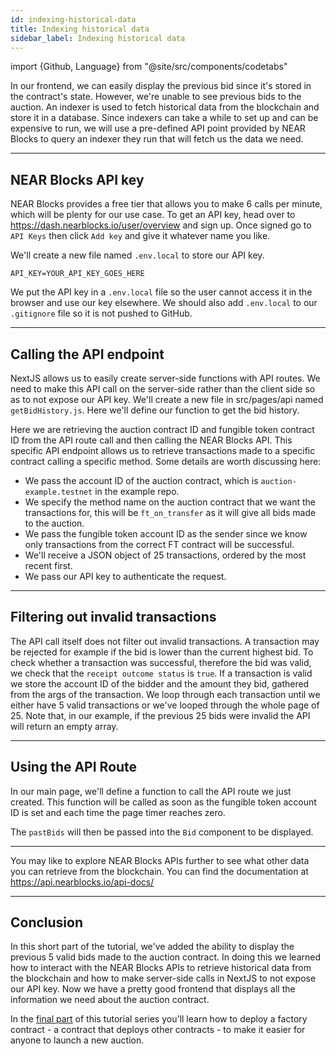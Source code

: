 ```yaml
---
id: indexing-historical-data
title: Indexing historical data
sidebar_label: Indexing historical data
---
```


import {Github, Language} from "@site/src/components/codetabs"

In our frontend, we can easily display the previous bid since it's stored in the contract's state. However, we're unable to see previous bids to the auction. An indexer is used to fetch historical data from the blockchain and store it in a database. Since indexers can take a while to set up and can be expensive to run, we will use a pre-defined API point provided by NEAR Blocks to query an indexer they run that will fetch us the data we need.

---

## NEAR Blocks API key

NEAR Blocks provides a free tier that allows you to make 6 calls per minute, which will be plenty for our use case. To get an API key, head over to https://dash.nearblocks.io/user/overview and sign up. Once signed go to `API Keys` then click `Add key` and give it whatever name you like. 

We'll create a new file named `.env.local` to store our API key.

```env
API_KEY=YOUR_API_KEY_GOES_HERE
```

We put the API key in a `.env.local` file so the user cannot access it in the browser and use our key elsewhere. We should also add `.env.local` to our `.gitignore` file so it is not pushed to GitHub.

---

## Calling the API endpoint

NextJS allows us to easily create server-side functions with API routes. We need to make this API call on the server-side rather than the client side so as to not expose our API key. We'll create a new file in src/pages/api named `getBidHistory.js`. Here we'll define our function to get the bid history.

<Language value="javascript" language="javascript" showSingleFName={true}>
    <Github fname="getBidHistory.js" 
        url="https://github.com/near-examples/auctions-tutorial/blob/main/frontend/src/pages/api/getBidHistory.js#L1-L13"
        start="1" end="13" />
</Language>

Here we are retrieving the auction contract ID and fungible token contract ID from the API route call and then calling the NEAR Blocks API. This specific API endpoint allows us to retrieve transactions made to a specific contract calling a specific method. Some details are worth discussing here:

- We pass the account ID of the auction contract, which is `auction-example.testnet` in the example repo.
- We specify the method name on the auction contract that we want the transactions for, this will be `ft_on_transfer` as it will give all bids made to the auction.
- We pass the fungible token account ID as the sender since we know only transactions from the correct FT contract will be successful.
- We'll receive a JSON object of 25 transactions, ordered by the most recent first.
- We pass our API key to authenticate the request.

---

## Filtering out invalid transactions

The API call itself does not filter out invalid transactions. A transaction may be rejected for example if the bid is lower than the current highest bid. To check whether a transaction was successful, therefore the bid was valid, we check that the `receipt outcome status` is `true`. If a transaction is valid we store the account ID of the bidder and the amount they bid, gathered from the args of the transaction. We loop through each transaction until we either have 5 valid transactions or we've looped through the whole page of 25. Note that, in our example, if the previous 25 bids were invalid the API will return an empty array. 

<Language value="javascript" language="javascript" showSingleFName={true}>
    <Github fname="getBidHistory.js" 
        url="https://github.com/near-examples/auctions-tutorial/blob/main/frontend/src/pages/api/getBidHistory.js#L15-L43"
        start="15" end="43" />
</Language>

---

## Using the API Route

In our main page, we'll define a function to call the API route we just created. This function will be called as soon as the fungible token account ID is set and each time the page timer reaches zero.

<Language value="javascript" language="javascript" showSingleFName={true}>
    <Github fname="getBidHistory.js" 
        url="https://github.com/near-examples/auctions-tutorial/blob/main/frontend/src/pages/index.js#L114-L124"
        start="116" end="124" />
</Language>

The `pastBids` will then be passed into the `Bid` component to be displayed.

---

You may like to explore NEAR Blocks APIs further to see what other data you can retrieve from the blockchain. You can find the documentation at https://api.nearblocks.io/api-docs/

---

## Conclusion

In this short part of the tutorial, we've added the ability to display the previous 5 valid bids made to the auction contract. In doing this we learned how to interact with the NEAR Blocks APIs to retrieve historical data from the blockchain and how to make server-side calls in NextJS to not expose our API key. Now we have a pretty good frontend that displays all the information we need about the auction contract.

In the [final part](./7-factory.md) of this tutorial series you'll learn how to deploy a factory contract - a contract that deploys other contracts - to make it easier for anyone to launch a new auction.